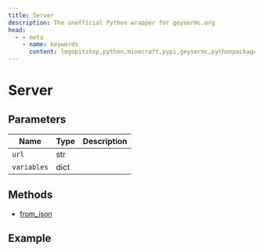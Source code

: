 ```yaml
---
title: Server
description: The unofficial Python wrapper for geysermc.org
head:
  - - meta
    - name: keywords
      content: legopitstop,python,minecraft,pypi,geysermc,pythonpackage
---
```


# Server

## Parameters

| Name        | Type | Description |
| ----------- | ---- | ----------- |
| `url`       | str  |             |
| `variables` | dict |             |

## Methods

- [from_json](#from-json)

## Example

```py

```
